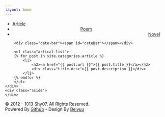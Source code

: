 ```yaml
---
layout: home
---
```


<div class="index-content article">
    <div class="section">
        <ul class="artical-cate">
            <li class="on"><a href="/"><span>Article</span></a></li>
            <li style="text-align:center"><a href="/poem"><span>Poem</span></a></li>
            <li style="text-align:right"><a href="/novel"><span>Novel</span></a></li>
        </ul>

        <div class="cate-bar"><span id="cateBar"></span></div>

        <ul class="artical-list">
        {% for post in site.categories.article %}
            <li>
                <h2><a href="{{ post.url }}">{{ post.title }}</a></h2>
                <div class="title-desc">{{ post.description }}</div>
            </li>
        {% endfor %}
        </ul>
    </div>
    <div class="aside">
    </div>
</div>
<div id="footer">
    <div class="copyright">&copy; 2012 - 1013 Shy07. All Rights Reserved.</div>
    <div class="designed">Powered By <a href="http://pages.github.com/">Github</a> - Design By <a href="http://beiyuu.com">Beiyuu</a></div>
</div>
